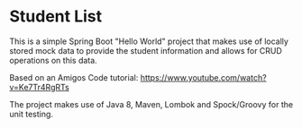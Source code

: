 # Student List

This is a simple Spring Boot "Hello World" project that makes use of locally stored mock data to provide the student information and allows for CRUD operations on this data.

Based on an Amigos Code tutorial: https://www.youtube.com/watch?v=Ke7Tr4RgRTs

The project makes use of Java 8, Maven, Lombok and Spock/Groovy for the unit testing.
